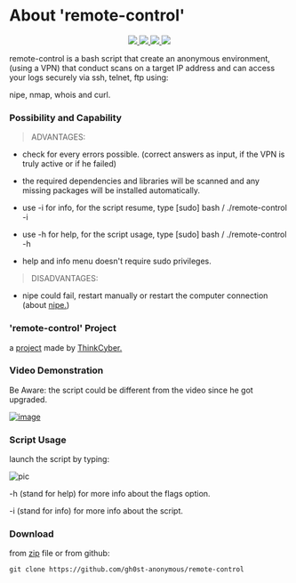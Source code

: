 # About 'remote-control'

<p align="center">
   </a>
      <a href="https://github.com/gh0st-anonymous/analyzer">
      <img src="https://img.shields.io/badge/Version-1.0.0-darkgreen">
        <img src="https://img.shields.io/badge/Release%20Date-march%202022-purple">
  <img src="https://shields.io/badge/Bash-100%25-066da5">
  <img src="https://shields.io/badge/Platform-Linux-darkred">
    </a>
  </p>
</p>

remote-control is a bash script that create an anonymous environment, (using a VPN) that conduct scans on a target IP address and can access your logs securely via ssh, telnet, ftp using:

nipe, nmap, whois and curl.

### Possibility and Capability

> ADVANTAGES:

- check for every errors possible. (correct answers as input, if the VPN is truly active or if he failed)

- the required dependencies and libraries will be scanned and any missing packages will be installed automatically.

- use -i for info, for the script resume, type [sudo] bash  / ./remote-control -i

- use -h for help, for the script usage, type [sudo] bash  / ./remote-control -h

- help and info menu doesn't require sudo privileges.

> DISADVANTAGES:

- nipe could fail, restart manually or restart the computer connection (about [nipe.](https://github.com/htrgouvea/nipe))

### 'remote-control' Project

a [project](https://github.com/gh0st-anonymous/remote-control/files/9871434/project.pdf) made by [ThinkCyber.](https://www.thinkcyber.co.il/)


### Video Demonstration

Be Aware: the script could be different from the video since he got upgraded.

[![image](https://user-images.githubusercontent.com/102325071/198853005-f82774e4-c08c-44d6-89e5-114b9785075b.jpg)](https://www.youtube.com/watch?v=Ghh3wMwek1M)

### Script Usage

launch the script by typing:

![pic](https://user-images.githubusercontent.com/102325071/199060394-f54341b5-aeff-4317-ab45-efdb329ca70a.png)


-h (stand for help) for more info about the flags option.

-i (stand for info) for more info about the script.

### Download

from [zip](https://github.com/gh0st-anonymous/remote-control/files/9917349/remote.control.zip) file or from github: 

    git clone https://github.com/gh0st-anonymous/remote-control
